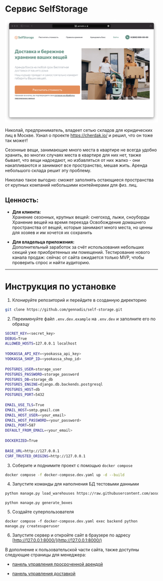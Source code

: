 # Сервис SelfStorage

![screenshot](src/Screenshot.png)

Николай, предприниматель, владеет сетью складов для юридических лиц в Москве. Узнал о проекте https://cherdak.io/ и решил, что он тоже так может! 

Сезонные вещи, занимающие много места в квартире не всегда удобно хранить, во многих случаях места в квартире для них нет, также бывает, что вещи надоедают, но избавляться от них жалко - они накапливаются и занимают все пространство, мешая жить. Аренда небольшого склада решит эту проблему.

Николаю такое выгодно: сможет заполнять остающиеся пространства от крупных компаний небольшими контейнерами для физ. лиц.

## Ценность:

- **Для клиента:**  
Хранение сезонных, крупных вещей: снегоход, лыжи, сноуборды
Хранение вещей на время переезда
Освобождение домашнего пространства от вещей, которые занимают много места, но ценны для хозяев и им хочется их сохранить

- **Для владельца приложения:**  
Дополнительный заработок за счёт использования небольших секций уже приобретенных им помещений.
Тестирование нового канала продаж: сейчас от сайта ожидается только MVP, чтобы проверить спрос и найти аудиторию.

---

# Инструкция по установке

1. Клонируйте репозиторий и перейдите в созданную директорию
```sh
git clone https://github.com/gennadis/self-storage.git
```

2. Переименуйте файл `.env.dev.example` на `.env.dev` и заполните его по образцу
```sh
SECRET_KEY=<secret_key>
DEBUG=True
ALLOWED_HOSTS=127.0.0.1 localhost

YOOKASSA_API_KEY=<yookassa_api_key>
YOOKASSA_SHOP_ID=<yookassa_shop_id>

POSTGRES_USER=storage_user
POSTGRES_PASSWORD=storage_password
POSTGRES_DB=storage_db
POSTGRES_ENGINE=django.db.backends.postgresql
POSTGRES_HOST=db
POSTGRES_PORT=5432

EMAIL_USE_TLS=True
EMAIL_HOST=smtp.gmail.com
EMAIL_HOST_USER=<your_email>
EMAIL_HOST_PASSWORD=<your_password>
EMAIL_PORT=587
DEFAULT_FROM_EMAIL=<your_email>

DOCKERIZED=True

BASE_URL=http://127.0.0.1
CSRF_TRUSTED_ORIGINS=http://127.0.0.1
```

3. Соберите и поднимите проект с помощью `docker compose`
```sh
docker compose -f docker-compose.dev.yaml up -d --build
```

4. Запустите команды для наполнения БД тестовыми данными
```sh
python manage.py load_warehouses https://raw.githubusercontent.com/aosothra/remote_content/master/self_storage/warehouses.json
```

```
python manage.py generate_boxes
```

5. Создайте суперпользователя
```
docker compose -f docker-compose.dev.yaml exec backend python manage.py createsuperuser
```

6. Запустите сервер и откройте сайт в браузере по адресу [http://127.0.0.1:8000/](http://127.0.0.1:8000/)



В дополнение к пользовательской части сайта, также доступны следующие страницы для менеджера:
- [панель управления просроченной арендой](127.0.0.1:8000/overdue)

- [панель управления доставкой](127.0.0.1:8000/delivery)
